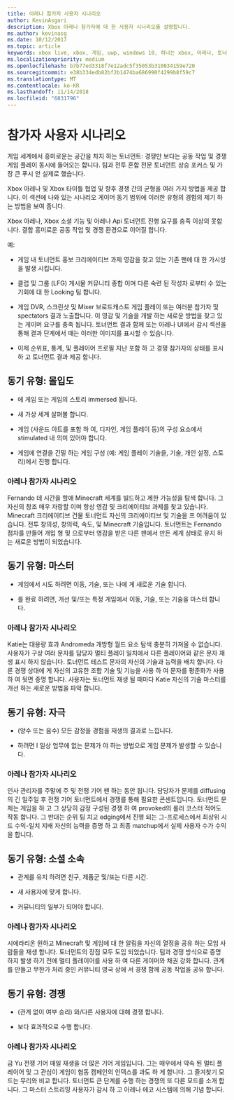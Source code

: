 ```yaml
---
title: 아레나 참가자 사용자 시나리오
author: KevinAsgari
description: Xbox 아레나 참가자에 대 한 사용자 시나리오를 설명합니다.
ms.author: kevinasg
ms.date: 10/12/2017
ms.topic: article
keywords: xbox live, xbox, 게임, uwp, windows 10, 하나는 xbox, 아레나, 토너먼트, ux
ms.localizationpriority: medium
ms.openlocfilehash: b7b77ed3318f7e12adc5f35053b310034159e720
ms.sourcegitcommit: e38b334edb82bf2b1474ba686990f4299b8f59c7
ms.translationtype: MT
ms.contentlocale: ko-KR
ms.lasthandoff: 11/14/2018
ms.locfileid: "6831796"
---
```

# <a name="participant-user-scenarios"></a>참가자 사용자 시나리오

게임 세계에서 흥미로운는 공간을 차지 하는 토너먼트: 경쟁만 보다는 공동 작업 및 경쟁 게임 플레이 동시에 들어오는 합니다. 팀과 전투 혼합 전문 토너먼트 상승 포커스 및 가장 큰 푸시 얻 실제로 했습니다.

Xbox 아레나 및 Xbox 타이틀 협업 및 향후 경쟁 간의 균형을 여러 가지 방법을 제공 합니다. 이 섹션에 나와 있는 시나리오 게이머 동기 범위에 이러한 유형의 경험의 제기 하는 방법을 보여 줍니다.

Xbox 아레나, Xbox 소셜 기능 및 아레나 Api 토너먼트 진행 요구를 충족 이상의 못합니다. 결합 흥미로운 공동 작업 및 경쟁 환경으로 이어질 합니다.

예:

* 게임 내 토너먼트 홍보 크리에이티브 과제 영감을 찾고 있는 기존 팬에 대 한 가시성을 발생 시킵니다.

* 클럽 및 그룹 (LFG) 게시물 커뮤니티 종합 이며 다른 숙련 된 작성자 로부터 수 있는 기회에 대 한 Looking 팀 합니다.

* 게임 DVR, 스크린샷 및 Mixer 브로드캐스트 게임 플레이 또는 여러분 참가자 및 spectators 결과 노출합니다. 이 영감 및 기술을 개발 하는 새로운 방법을 찾고 있는 게이머 요구를 충족 됩니다. 토너먼트 결과 함께 또는 아레나 UI에서 감시 섹션을 통해 결과 단계에서 때는 이러한 이미지를 표시할 수 있습니다.

* 이제 순위표, 통계, 및 플레이어 프로필 지난 포함 하 고 경쟁 참가자의 상태를 표시 하 고 토너먼트 결과 제공 합니다.

## <a name="motivation-type-immersion"></a>동기 유형: 몰입도

* 에 게임 또는 게임의 스토리 immersed 됩니다.

* 새 가상 세계 살펴볼 합니다.

* 게임 (사운드 아트를 포함 하 여, 디자인, 게임 플레이 등)의 구성 요소에서 stimulated 내 의미 있어야 합니다.

* 게임에 연결을 긴밀 하는 게임 구성 (예: 게임 플레이 기술을, 기술, 개인 설정, 스토리)에서 진행 합니다.

### <a name="arena-participant-scenario"></a>아레나 참가자 시나리오

Fernando 데 시간을 할애 Minecraft 세계를 빌드하고 제한 가능성을 탐색 합니다. 그 자신의 창조 매우 자랑할 이며 항상 영감 및 크리에이티브 과제를 찾고 있습니다. Minecraft 크리에이티브 건물 토너먼트 자신의 크리에이티브 및 기술을 프 어려움이 있습니다. 전투 창의성, 창의력, 속도, 및 Minecraft 기술입니다. 토너먼트는 Fernando 점차를 만들어 개입 형 및 으로부터 영감을 받은 다른 팬에서 만든 세계 상태로 유지 하는 새로운 방법이 되었습니다.

## <a name="motivation-type-mastery"></a>동기 유형: 마스터

* 게임에서 시도 하려면 이동, 기술, 또는 나에 게 새로운 기술 합니다.

* 를 완료 하려면, 개선 및/또는 특정 게임에서 이동, 기술, 또는 기술을 마스터 합니다.

### <a name="arena-participant-scenario"></a>아레나 참가자 시나리오

Katie는 대용량 효과 Andromeda 개방형 월드 요소 탐색 충분히 가져올 수 없습니다. 사용자가 구상 여러 문자를 담당자 멀티 플레이 일치에서 다른 플레이어와 같은 문자 재생 표시 하지 않습니다. 토너먼트 테스트 문자의 자신의 기술과 능력을 배치 합니다. 다른 경쟁 상대에 게 자신의 고유한 조합 기술 및 기능을 사용 하 여 문자를 평준화가 사용 하 여 뒷면 증명 합니다. 사용자는 토너먼트 재생 될 때마다 Katie 자신의 기술 마스터를 개선 하는 새로운 방법을 파악 합니다.

## <a name="motivation-type-stimulation"></a>동기 유형: 자극

* (양수 또는 음수) 모든 감정을 경험을 재생의 결과로 느낍니다.

* 하려면 I 일상 업무에 없는 문제가 야 하는 방법으로 게임 문제가 발생할 수 있습니다.

### <a name="arena-participant-scenario"></a>아레나 참가자 시나리오

인사 관리자를 주말에 주 및 전쟁 기어 팬 하는 동안 됩니다. 담당자가 문제를 diffusing의 긴 일주일 후 전쟁 기어 토너먼트에서 경쟁를 통해 필요한 콘센트입니다. 토너먼트 문제는 게임을 하 고 그 상당히 감정 구성된 경쟁 하 여 provoked의 롤러 코스터 적어도 작동 합니다. 그 반대는 순위 팀 치고 edging에서 진행 되는 그-프로세스에서 최상위 시드 수익-일치 지배 자신의 능력을 증명 하 고 최종 matchup에서 실제 사용자 수가 수익을 합니다.

## <a name="motivation-type-social-affiliation"></a>동기 유형: 소셜 소속

* 관계를 유지 하려면 친구, 제품군 및/또는 다른 시간.

* 새 사용자에 맞게 합니다.

* 커뮤니티의 일부가 되어야 합니다.

### <a name="arena-participant-scenario"></a>아레나 참가자 시나리오

시에라리온 원하고 Minecraft 및 게임에 대 한 알림을 자신의 열정을 공유 하는 모임 사람들을 재생 합니다. 토너먼트의 장점 모두 도입 되었습니다. 팀과 경쟁 방식으로 증명 하지 발생 하기 전에 멀티 플레이어를 사용 하 여 다른 게이머와 채권 강화 합니다. 관계를 만들고 무한가 처리 중인 커뮤니티 영국 상에 서 경쟁 함께 공동 작업을 공유 합니다.

## <a name="motivation-type-competition"></a>동기 유형: 경쟁

* (관계 없이 여부 승리) 와/다른 사용자에 대해 경쟁 합니다.

* 보다 효과적으로 수행 합니다.

### <a name="arena-participant-scenario"></a>아레나 참가자 시나리오

금 Yu 전쟁 기어 매일 재생을 더 많은 기어 게임입니다. 그는 매우에서 약속 된 멀티 플레이어 및 그 관심이 게임이 협동 캠페인의 인덱스를 과도 하 게 합니다. 그 즐겨찾기 모드는 무리와 비교 합니다. 토너먼트 큰 단계를 수행 하는 경쟁의 또 다른 모드를 소개 합니다. 그 마스터 스트리밍 사용자가 감시 하 고 아레나 에코 시스템에 의해 기념 합니다.
